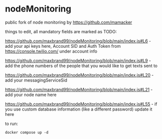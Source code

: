 # nodeMonitoring
public fork of node monitoring by https://github.com/mamacker


things to edit, all mandatory fields are marked as TODO:

https://github.com/maxbrand99/nodeMonitoring/blob/main/index.js#L6 - add your api keys here, Account SID and Auth Token from https://console.twilio.com/ under account info

https://github.com/maxbrand99/nodeMonitoring/blob/main/index.js#L9 - add the phone numbers of the people that you would like to get texts sent to

https://github.com/maxbrand99/nodeMonitoring/blob/main/index.js#L20 - add your messagingServiceSid

https://github.com/maxbrand99/nodeMonitoring/blob/main/index.js#L21 - add your node name here

https://github.com/maxbrand99/nodeMonitoring/blob/main/index.js#L55 - if you use custom database information (like a different password) update it here


to run:
```
docker compose up -d
```
